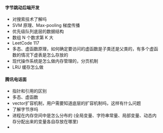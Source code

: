 #### 字节跳动后端开发
* 对搜索技术了解吗
* SVM 原理、Max-pooling 梯度传播
* 优先级队列底层的数据结构
* 数组 N 个数求第 K 大
* LeetCode 117
* 多态、虚函数原理，如何确定要访问的虚函数是子类还是父类的，有多个虚函数的情况下虚表是怎么存放的
* 现代操作系统是怎么做内存管理的，分页机制
* LRU 缓存怎么做

#### 腾讯电话面
* 指针和引用的区别
* 多态、虚函数
* vector扩容机制，用户需要知道底层的扩容机制吗，这样有什么问题
* 了解字节序吗
* 进程在内存空间中是怎么分布的 (全局变量、字符串常量、局部变量、动态内存分配出来的变量各自存放在哪里)
* 
